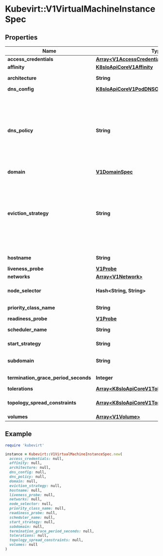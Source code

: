 # Kubevirt::V1VirtualMachineInstanceSpec

## Properties

| Name | Type | Description | Notes |
| ---- | ---- | ----------- | ----- |
| **access_credentials** | [**Array&lt;V1AccessCredential&gt;**](V1AccessCredential.md) | Specifies a set of public keys to inject into the vm guest | [optional] |
| **affinity** | [**K8sIoApiCoreV1Affinity**](K8sIoApiCoreV1Affinity.md) |  | [optional] |
| **architecture** | **String** | Specifies the architecture of the vm guest you are attempting to run. Defaults to the compiled architecture of the KubeVirt components | [optional] |
| **dns_config** | [**K8sIoApiCoreV1PodDNSConfig**](K8sIoApiCoreV1PodDNSConfig.md) |  | [optional] |
| **dns_policy** | **String** | Set DNS policy for the pod. Defaults to \&quot;ClusterFirst\&quot;. Valid values are &#39;ClusterFirstWithHostNet&#39;, &#39;ClusterFirst&#39;, &#39;Default&#39; or &#39;None&#39;. DNS parameters given in DNSConfig will be merged with the policy selected with DNSPolicy. To have DNS options set along with hostNetwork, you have to specify DNS policy explicitly to &#39;ClusterFirstWithHostNet&#39;.  Possible enum values:  - &#x60;\&quot;ClusterFirst\&quot;&#x60; indicates that the pod should use cluster DNS first unless hostNetwork is true, if it is available, then fall back on the default (as determined by kubelet) DNS settings.  - &#x60;\&quot;ClusterFirstWithHostNet\&quot;&#x60; indicates that the pod should use cluster DNS first, if it is available, then fall back on the default (as determined by kubelet) DNS settings.  - &#x60;\&quot;Default\&quot;&#x60; indicates that the pod should use the default (as determined by kubelet) DNS settings.  - &#x60;\&quot;None\&quot;&#x60; indicates that the pod should use empty DNS settings. DNS parameters such as nameservers and search paths should be defined via DNSConfig. | [optional] |
| **domain** | [**V1DomainSpec**](V1DomainSpec.md) |  |  |
| **eviction_strategy** | **String** | EvictionStrategy describes the strategy to follow when a node drain occurs. The possible options are: - \&quot;None\&quot;: No action will be taken, according to the specified &#39;RunStrategy&#39; the VirtualMachine will be restarted or shutdown. - \&quot;LiveMigrate\&quot;: the VirtualMachineInstance will be migrated instead of being shutdown. - \&quot;LiveMigrateIfPossible\&quot;: the same as \&quot;LiveMigrate\&quot; but only if the VirtualMachine is Live-Migratable, otherwise it will behave as \&quot;None\&quot;. - \&quot;External\&quot;: the VirtualMachineInstance will be protected by a PDB and &#x60;vmi.Status.EvacuationNodeName&#x60; will be set on eviction. This is mainly useful for cluster-api-provider-kubevirt (capk) which needs a way for VMI&#39;s to be blocked from eviction, yet signal capk that eviction has been called on the VMI so the capk controller can handle tearing the VMI down. Details can be found in the commit description https://github.com/kubevirt/kubevirt/commit/c1d77face705c8b126696bac9a3ee3825f27f1fa. | [optional] |
| **hostname** | **String** | Specifies the hostname of the vmi If not specified, the hostname will be set to the name of the vmi, if dhcp or cloud-init is configured properly. | [optional] |
| **liveness_probe** | [**V1Probe**](V1Probe.md) |  | [optional] |
| **networks** | [**Array&lt;V1Network&gt;**](V1Network.md) | List of networks that can be attached to a vm&#39;s virtual interface. | [optional] |
| **node_selector** | **Hash&lt;String, String&gt;** | NodeSelector is a selector which must be true for the vmi to fit on a node. Selector which must match a node&#39;s labels for the vmi to be scheduled on that node. More info: https://kubernetes.io/docs/concepts/configuration/assign-pod-node/ | [optional] |
| **priority_class_name** | **String** | If specified, indicates the pod&#39;s priority. If not specified, the pod priority will be default or zero if there is no default. | [optional] |
| **readiness_probe** | [**V1Probe**](V1Probe.md) |  | [optional] |
| **scheduler_name** | **String** | If specified, the VMI will be dispatched by specified scheduler. If not specified, the VMI will be dispatched by default scheduler. | [optional] |
| **start_strategy** | **String** | StartStrategy can be set to \&quot;Paused\&quot; if Virtual Machine should be started in paused state. | [optional] |
| **subdomain** | **String** | If specified, the fully qualified vmi hostname will be \&quot;&lt;hostname&gt;.&lt;subdomain&gt;.&lt;pod namespace&gt;.svc.&lt;cluster domain&gt;\&quot;. If not specified, the vmi will not have a domainname at all. The DNS entry will resolve to the vmi, no matter if the vmi itself can pick up a hostname. | [optional] |
| **termination_grace_period_seconds** | **Integer** | Grace period observed after signalling a VirtualMachineInstance to stop after which the VirtualMachineInstance is force terminated. | [optional] |
| **tolerations** | [**Array&lt;K8sIoApiCoreV1Toleration&gt;**](K8sIoApiCoreV1Toleration.md) | If toleration is specified, obey all the toleration rules. | [optional] |
| **topology_spread_constraints** | [**Array&lt;K8sIoApiCoreV1TopologySpreadConstraint&gt;**](K8sIoApiCoreV1TopologySpreadConstraint.md) | TopologySpreadConstraints describes how a group of VMIs will be spread across a given topology domains. K8s scheduler will schedule VMI pods in a way which abides by the constraints. | [optional] |
| **volumes** | [**Array&lt;V1Volume&gt;**](V1Volume.md) | List of volumes that can be mounted by disks belonging to the vmi. | [optional] |

## Example

```ruby
require 'kubevirt'

instance = Kubevirt::V1VirtualMachineInstanceSpec.new(
  access_credentials: null,
  affinity: null,
  architecture: null,
  dns_config: null,
  dns_policy: null,
  domain: null,
  eviction_strategy: null,
  hostname: null,
  liveness_probe: null,
  networks: null,
  node_selector: null,
  priority_class_name: null,
  readiness_probe: null,
  scheduler_name: null,
  start_strategy: null,
  subdomain: null,
  termination_grace_period_seconds: null,
  tolerations: null,
  topology_spread_constraints: null,
  volumes: null
)
```

